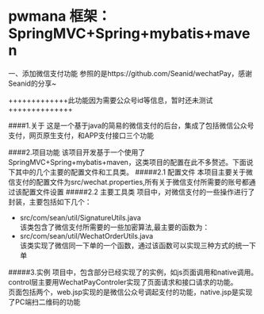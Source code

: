 # pwmana  框架：SpringMVC+Spring+mybatis+maven

一、添加微信支付功能
参照的是https://github.com/Seanid/wechatPay，感谢Seanid的分享~


+++++++++++++此功能因为需要公众号id等信息，暂时还未测试++++++++++++++

####1.关于
这是一个基于java的简易的微信支付的后台，集成了包括微信公众号支付，网页原生支付，和APP支付接口三个功能<br/>

####2.项目功能
该项目开发基于一个使用了SpringMVC+Spring+mybatis+maven，这类项目的配置在此不多赘述。下面说下其中的几个主要的配置文件和工具类。
#####2.1 配置文件
本项目主要关于微信支付的配置文件为src/wechat.properties,所有关于微信支付所需要的账号都通过该配置文件设置
#####2.2 主要工具类
项目中，对微信支付的一些操作进行了封装，主要包括如下几个：<br/>
* src/com/sean/util/SignatureUtils.java<br/>
该类包含了微信支付所需要的一些加密算法,最主要的函数为：
* src/com/sean/util/WechatOrderUtils.java<br/>
该类实现了微信同一下单的一个函数，通过该函数可以实现三种方式的统一下单

#####3.实例
项目中，包含部分已经实现了的实例，如js页面调用和native调用。<br/>
control层主要用WechatPayControler实现了页面请求和接口请求的功能。<br/>
页面包括两个，web.jsp实现的是微信公众号调起支付的功能，native.jsp是实现了PC端扫二维码的功能
